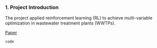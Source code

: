 ### 1. Project Introduction
The project applied reinforcement learning (RL)
to achieve multi-variable optimization
in wastewater treatment plants (WWTPs).

[Paper](http://www.google.com)


```
code
```